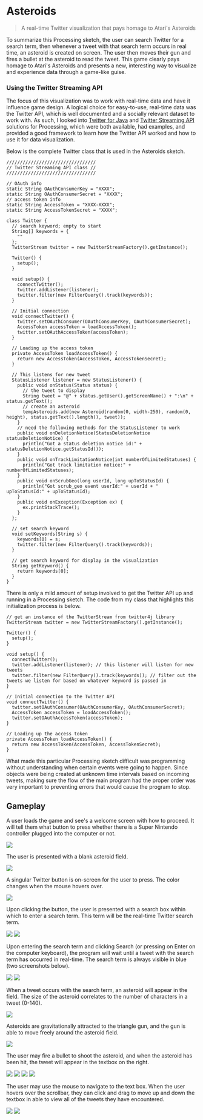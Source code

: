 # Asteroids

> A real-time Twitter visualization that pays homage to Atari's Asteroids

To summarize this Processing sketch, the user can search Twitter for a search term, then whenever a tweet with that search term occurs in real time, an asteroid is created on screen. The user then moves their gun and fires a bullet at the asteroid to read the tweet. This game clearly pays homage to Atari's Asteroids and presents a new, interesting way to visualize and experience data through a game-like guise.

### Using the Twitter Streaming API

The focus of this visualization was to work with real-time data and have it influence game design. A logical choice for easy-to-use,  real-time data was the Twitter API, which is well documented and a socially relevant dataset to work with. As such, I looked into [Twitter for Java](http://twitter4j.org/en/index.html) and [Twitter Streaming API](https://github.com/neufuture/SimpleTwitterStream/) solutions for Processing, which were both available, had examples, and provided a good framework to learn how the Twitter API worked and how to use it for data visualization.

Below is the complete Twitter class that is used in the Asteroids sketch.

~~~
/////////////////////////////////
// Twitter Streaming API class //
/////////////////////////////////

// OAuth info
static String OAuthConsumerKey = "XXXX";
static String OAuthConsumerSecret = "XXXX";
// access token info
static String AccessToken = "XXXX-XXXX";
static String AccessTokenSecret = "XXXX";

class Twitter {
  // search keyword; empty to start
  String[] keywords = { 
    ""
  };
  TwitterStream twitter = new TwitterStreamFactory().getInstance();
 
  Twitter() {
    setup();
  }
  
  void setup() {
    connectTwitter();
    twitter.addListener(listener);
    twitter.filter(new FilterQuery().track(keywords));
  }

  // Initial connection
  void connectTwitter() {
    twitter.setOAuthConsumer(OAuthConsumerKey, OAuthConsumerSecret);
    AccessToken accessToken = loadAccessToken();
    twitter.setOAuthAccessToken(accessToken);
  }

  // Loading up the access token
  private AccessToken loadAccessToken() {
    return new AccessToken(AccessToken, AccessTokenSecret);
  }

  // This listens for new tweet
  StatusListener listener = new StatusListener() {
    public void onStatus(Status status) {
      // the tweet to display
      String tweet = "@" + status.getUser().getScreenName() + ":\n" + status.getText();
      // create an asteroid
      tempAsteroids.add(new Asteroid(random(0, width-250), random(0, height), status.getText().length(), tweet));
    }
    // need the following methods for the StatusListener to work
    public void onDeletionNotice(StatusDeletionNotice statusDeletionNotice) {
      println("Got a status deletion notice id:" + statusDeletionNotice.getStatusId());
    }
    public void onTrackLimitationNotice(int numberOfLimitedStatuses) {
      println("Got track limitation notice:" + numberOfLimitedStatuses);
    }
    public void onScrubGeo(long userId, long upToStatusId) {
      println("Got scrub_geo event userId:" + userId + " upToStatusId:" + upToStatusId);
    }
    public void onException(Exception ex) {
      ex.printStackTrace();
    }
  };

  // set search keyword
  void setKeywords(String s) {
    keywords[0] = s;
    twitter.filter(new FilterQuery().track(keywords));
  }
  
  // get search keyword for display in the visualization
  String getKeyword() {
    return keywords[0];
  }
}
~~~

There is only a mild amount of setup involved to get the Twitter API up and running in a Processing sketch. The code from my class that highlights this initialization process is below.

~~~
// get an instance of the TwitterStream from twitter4j library
TwitterStream twitter = new TwitterStreamFactory().getInstance();

Twitter() {
  setup();
}

void setup() {
  connectTwitter();
  twitter.addListener(listener); // this listener will listen for new tweets
  twitter.filter(new FilterQuery().track(keywords)); // filter out the tweets we listen for based on whatever keyword is passed in
}

// Initial connection to the Twitter API
void connectTwitter() {
  twitter.setOAuthConsumer(OAuthConsumerKey, OAuthConsumerSecret);
  AccessToken accessToken = loadAccessToken();
  twitter.setOAuthAccessToken(accessToken);
}

// Loading up the access token
private AccessToken loadAccessToken() {
  return new AccessToken(AccessToken, AccessTokenSecret);
}
~~~

What made this particular Processing sketch difficult was programming without understanding when certain events were going to happen. Since objects were being created at unknown time intervals based on incoming tweets, making sure the flow of the main program had the proper order was very important to preventing errors that would cause the program to stop.

<!--
A data type in Java called `ArrayList` contained all the asteroids in this sketch. The main reason for this is that an `ArrayList` is a dynamic list type.
-->

## Gameplay

A user loads the game and see's a welcome screen with how to proceed. It will tell them what button to press whether there is a Super Nintendo controller plugged into the computer or not.

![](./screenshots/02_1.png)

The user is presented with a blank asteroid field. 

![](./screenshots/02_2.png)

A singular Twitter button is on-screen for the user to press. The color changes when the mouse hovers over. 

![](./screenshots/02_3.png)

Upon clicking the button, the user is presented with a search box within which to enter a search term. This term will be the real-time Twitter search term.

![](./screenshots/02_4.png)
![](./screenshots/02_5.png)

Upon entering the search term and clicking Search (or pressing on Enter on the computer keyboard), the program will wait until a tweet with the search term has occurred in real-time. The search term is always visible in blue (two screenshots below).

![](./screenshots/02_6.png)
![](./screenshots/02_7.png)

When a tweet occurs with the search term, an asteroid will appear in the field. The size of the asteroid correlates to the number of characters in a tweet (0-140). 

![](./screenshots/02_8.png)

Asteroids are gravitationally attracted to the triangle gun, and the gun is able to move freely around the asteroid field.

![](./screenshots/02_9.png)

The user may fire a bullet to shoot the asteroid, and when the asteroid has been hit, the tweet will appear in the textbox on the right.

![](./screenshots/02_10.png)
![](./screenshots/02_11.png)
![](./screenshots/02_12.png)
![](./screenshots/02_13.png)

The user may use the mouse to navigate to the text box. When the user hovers over the scrollbar, they can click and drag to move up and down the textbox in able to view all of the tweets they have encountered.

![](./screenshots/02_14.png)
![](./screenshots/02_15.png)